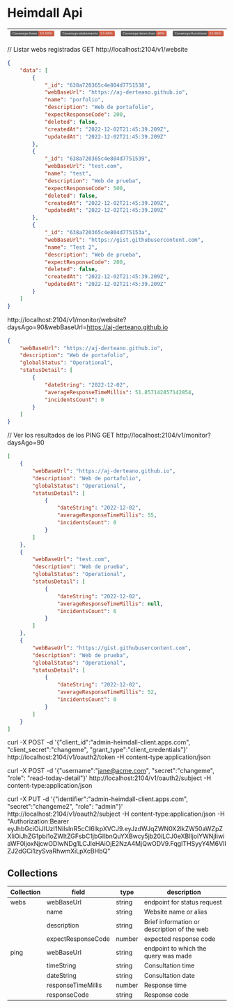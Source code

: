 # Heimdall Api

|![](./.badges/badge-lines.svg) |![](./.badges/badge-statements.svg) | ![](./.badges/badge-branches.svg) | ![](./.badges/badge-functions.svg)| 
|--|--|--|--|


// Listar webs registradas
GET http://localhost:2104/v1/website

```json 
{
    "data": [
        {
            "_id": "638a720365c4e804d7751538",
            "webBaseUrl": "https://aj-derteano.github.io",
            "name": "porfolio",
            "description": "Web de portafolio",
            "expectResponseCode": 200,
            "deleted": false,
            "createdAt": "2022-12-02T21:45:39.209Z",
            "updatedAt": "2022-12-02T21:45:39.209Z"
        },
        {
            "_id": "638a720365c4e804d7751539",
            "webBaseUrl": "test.com",
            "name": "test",
            "description": "Web de prueba",
            "expectResponseCode": 500,
            "deleted": false,
            "createdAt": "2022-12-02T21:45:39.209Z",
            "updatedAt": "2022-12-02T21:45:39.209Z"
        },
        {
            "_id": "638a720365c4e804d775153a",
            "webBaseUrl": "https://gist.githubusercontent.com",
            "name": "Test 2",
            "description": "Web de prueba",
            "expectResponseCode": 200,
            "deleted": false,
            "createdAt": "2022-12-02T21:45:39.209Z",
            "updatedAt": "2022-12-02T21:45:39.209Z"
        }
    ]
}
```

http://localhost:2104/v1/monitor/website?daysAgo=90&webBaseUrl=https://aj-derteano.github.io

```json 
{
    "webBaseUrl": "https://aj-derteano.github.io",
    "description": "Web de portafolio",
    "globalStatus": "Operational",
    "statusDetail": [
        {
            "dateString": "2022-12-02",
            "averageResponseTimeMillis": 51.857142857142854,
            "incidentsCount": 0
        }
    ]
}
```

// Ver los resultados de los PING
GET http://localhost:2104/v1/monitor?daysAgo=90

```json
[
    {
        "webBaseUrl": "https://aj-derteano.github.io",
        "description": "Web de portafolio",
        "globalStatus": "Operational",
        "statusDetail": [
            {
                "dateString": "2022-12-02",
                "averageResponseTimeMillis": 55,
                "incidentsCount": 0
            }
        ]
    },
    {
        "webBaseUrl": "test.com",
        "description": "Web de prueba",
        "globalStatus": "Operational",
        "statusDetail": [
            {
                "dateString": "2022-12-02",
                "averageResponseTimeMillis": null,
                "incidentsCount": 6
            }
        ]
    },
    {
        "webBaseUrl": "https://gist.githubusercontent.com",
        "description": "Web de prueba",
        "globalStatus": "Operational",
        "statusDetail": [
            {
                "dateString": "2022-12-02",
                "averageResponseTimeMillis": 52,
                "incidentsCount": 0
            }
        ]
    }
]
```


curl -X POST -d '{"client_id":"admin-heimdall-client.apps.com", "client_secret":"changeme", "grant_type":"client_credentials"}' http://localhost:2104/v1/oauth2/token -H content-type:application/json


curl -X POST -d '{"username":"jane@acme.com", "secret":"changeme", "role": "read-today-detail"}' http://localhost:2104/v1/oauth2/subject -H content-type:application/json


curl -X PUT -d '{"identifier":"admin-heimdall-client.apps.com", "secret":"changeme2", "role": "admin"}' http://localhost:2104/v1/oauth2/subject -H content-type:application/json -H "Authorization:Bearer eyJhbGciOiJIUzI1NiIsInR5cCI6IkpXVCJ9.eyJzdWJqZWN0X2lkZW50aWZpZXIiOiJhZG1pbi1oZWltZGFsbC1jbGllbnQuYXBwcy5jb20iLCJ0eXBlIjoiYWNjIiwiaWF0IjoxNjcwODIwNDg1LCJleHAiOjE2NzA4MjQwODV9.FqgITHSyyY4M6VlIZJ2dGCi1zySvaRhwmXiLpXcBHbQ"



## Collections

| Collection | field       | type    | description |
| ---------- | ----------- | ------- | ----------- |
| webs       | webBaseUrl  | string  | endpoint for status request |
|            | name        | string  | Website name or alias |
|            | description | string  | Brief information or description of the web |
|            | expectResponseCode | number | expected response code |
| ping       | webBaseUrl  | string  | endpoint to which the query was made |
|            | timeString  | string  | Consultation time |
|            | dateString  | string  | Consultation date |
|            | responseTimeMillis | number | Response time |
|            | responseCode | string | Response code |